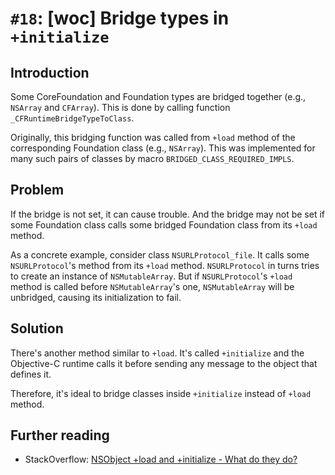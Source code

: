 # `#18`: [woc] Bridge types in `+initialize`

## Introduction

Some CoreFoundation and Foundation types are bridged together (e.g., `NSArray`
and `CFArray`). This is done by calling function `_CFRuntimeBridgeTypeToClass`.

Originally, this bridging function was called from `+load` method of the
corresponding Foundation class (e.g., `NSArray`). This was implemented for many
such pairs of classes by macro `BRIDGED_CLASS_REQUIRED_IMPLS`.

## Problem

If the bridge is not set, it can cause trouble. And the bridge may not be set if
some Foundation class calls some bridged Foundation class from its `+load`
method.

As a concrete example, consider class `NSURLProtocol_file`. It calls some
`NSURLProtocol`'s method from its `+load` method. `NSURLProtocol` in turns tries
to create an instance of `NSMutableArray`. But if `NSURLProtocol`'s `+load`
method is called before `NSMutableArray`'s one, `NSMutableArray` will be
unbridged, causing its initialization to fail.

## Solution

There's another method similar to `+load`. It's called `+initialize` and the
Objective-C runtime calls it before sending any message to the object that
defines it.

Therefore, it's ideal to bridge classes inside `+initialize` instead of `+load`
method.

## Further reading

- StackOverflow:
  [NSObject +load and +initialize - What do they do?](https://stackoverflow.com/a/13326633)
